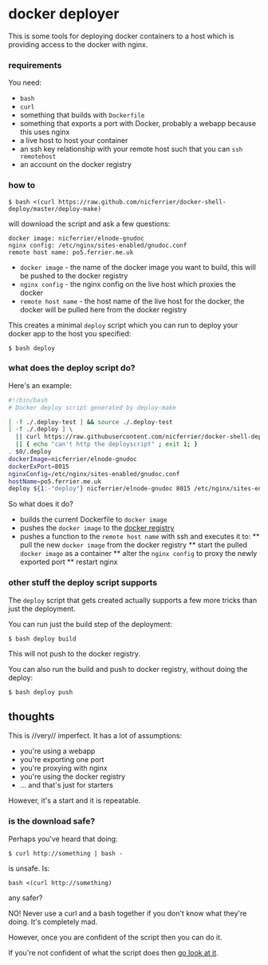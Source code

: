 # docker deployer

This is some tools for deploying docker containers to a host which is
providing access to the docker with nginx.

### requirements

You need:

* `bash`
* `curl`
* something that builds with `Dockerfile`
* something that exports a port with Docker, probably a webapp because this uses nginx
* a live host to host your container
* an ssh key relationship with your remote host such that you can `ssh remotehost`
* an account on the docker registry

### how to

```bashsession
$ bash <(curl https://raw.github.com/nicferrier/docker-shell-deploy/master/deploy-make)
```

will download the script and ask a few questions:

```
docker image: nicferrier/elnode-gnudoc
nginx config: /etc/nginx/sites-enabled/gnudoc.conf
remote host name: po5.ferrier.me.uk
```

* `docker image` - the name of the docker image you want to build, this will be pushed to the docker registry
* `nginx config` - the nginx config on the live host which proxies the docker
* `remote host name` - the host name of the live host for the docker, the docker will be pulled here from the docker registry

This creates a minimal `deploy` script which you can run to deploy
your docker app to the host you specified:

```ShellSession
$ bash deploy
```

### what does the deploy script do?

Here's an example:

```bash
#!/bin/bash
# Docker deploy script generated by deploy-make

[ -f ./.deploy-test ] && source ./.deploy-test
[ -f ./.deploy ] \
  || curl https://raw.githubusercontent.com/nicferrier/docker-shell-deploy/master/deploy-helpers -o ./.deploy \
  || { echo "can't http the deployscript" ; exit 1; }
. $0/.deploy
dockerImage=nicferrier/elnode-gnudoc
dockerExPort=8015
nginxConfig=/etc/nginx/sites-enabled/gnudoc.conf
hostName=po5.ferrier.me.uk
deploy ${1:-"deploy"} nicferrier/elnode-gnudoc 8015 /etc/nginx/sites-enabled/gnudoc.conf gnudoc.ferrier.me.uk
```

So what does it do?

* builds the current Dockerfile to `docker image`
* pushes the `docker image` to the [docker registry](https://registry.hub.docker.com/)
* pushes a function to the `remote host name` with ssh and executes it to:
** pull the new `docker image` from the docker registry
** start the pulled `docker image` as a container
** alter the `nginx config` to proxy the newly exported port
** restart nginx

### other stuff the deploy script supports

The `deploy` script that gets created actually supports a few more
tricks than just the deployment.

You can run just the build step of the deployment:

```ShellSession
$ bash deploy build
```

This will not push to the docker registry.

You can also run the build and push to docker registry, without doing
the deploy:

```ShellSession
$ bash deploy push
```


## thoughts

This is //very// imperfect. It has a lot of assumptions:

* you're using a webapp
* you're exporting one port
* you're proxying with nginx
* you're using the docker registry
* ... and that's just for starters

However, it's a start and it is repeatable.

### is the download safe?

Perhaps you've heard that doing:

```ShellSession
$ curl http://something | bash -
```

is unsafe. Is:

```ShellSession
bash <(curl http://something)
```

any safer?

NO! Never use a curl and a bash together if you don't know what
they're doing. It's completely mad.

However, once you are confident of the script then you can do it.

If you're not confident of what the script does
then
[go look at it](https://github.com/nicferrier/docker-shell-deploy/blob/master/deploy-make).
